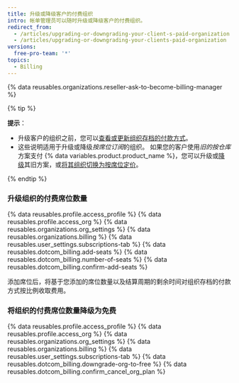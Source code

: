```yaml
---
title: 升级或降级客户的付费组织
intro: 帐单管理员可以随时升级或降级客户的付费组织。
redirect_from:
  - /articles/upgrading-or-downgrading-your-client-s-paid-organization
  - /articles/upgrading-or-downgrading-your-clients-paid-organization
versions:
  free-pro-team: '*'
topics:
  - Billing
---
```


{% data reusables.organizations.reseller-ask-to-become-billing-manager %}

{% tip %}

**提示**：
- 升级客户的组织之前，您可以[查看或更新组织存档的付款方式](/articles/adding-or-editing-a-payment-method)。
- 这些说明适用于升级或降级*按席位订阅*的组织。 如果您的客户使用*旧的按仓库*方案支付 {% data variables.product.product_name %}，您可以升级或[降级](/articles/downgrading-your-github-subscription)其旧方案，或[将其组织切换为按席位定价](/articles/upgrading-your-github-subscription)。

{% endtip %}

### 升级组织的付费席位数量

{% data reusables.profile.access_profile %}
{% data reusables.profile.access_org %}
{% data reusables.organizations.org_settings %}
{% data reusables.organizations.billing %}
{% data reusables.user_settings.subscriptions-tab %}
{% data reusables.dotcom_billing.add-seats %}
{% data reusables.dotcom_billing.number-of-seats %}
{% data reusables.dotcom_billing.confirm-add-seats %}

添加席位后，将基于您添加的席位数量以及结算周期的剩余时间对组织存档的付款方式按比例收取费用。

### 将组织的付费席位数量降级为免费

{% data reusables.profile.access_profile %}
{% data reusables.profile.access_org %}
{% data reusables.organizations.org_settings %}
{% data reusables.organizations.billing %}
{% data reusables.user_settings.subscriptions-tab %}
{% data reusables.dotcom_billing.downgrade-org-to-free %}
{% data reusables.dotcom_billing.confirm_cancel_org_plan %}
